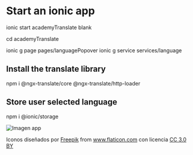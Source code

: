 # Start an ionic app
ionic start academyTranslate blank

cd academyTranslate

ionic g page pages/languagePopover
ionic g service services/language
 
## Install the translate library
npm i @ngx-translate/core @ngx-translate/http-loader
 
## Store user selected language
npm i @ionic/storage

![Imagen app](https://github.com/shaila13/angular/tree/master/academyTranslate/idiomas.png)

<div>Iconos diseñados por <a href="https://www.freepik.com/" title="Freepik">Freepik</a> from <a href="https://www.flaticon.es/"             title="Flaticon">www.flaticon.com</a> con licencia <a href="http://creativecommons.org/licenses/by/3.0/"             title="Creative Commons BY 3.0" target="_blank">CC 3.0 BY</a></div>



